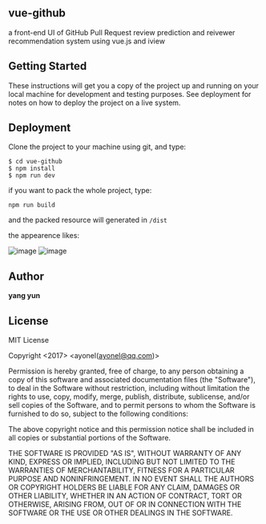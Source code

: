 ## vue-github

a front-end UI of GitHub Pull Request review prediction and reivewer recommendation system using vue.js and iview


## Getting Started

These instructions will get you a copy of the project up and running on your local machine for development and testing purposes. See deployment for notes on how to deploy the project on a live system.


## Deployment

Clone the project to your machine using git, and type:

```
$ cd vue-github
$ npm install
$ npm run dev
```
if you want to pack the whole project, type:

```npm run build```

and the packed resource will generated in ```/dist```

the appearence likes:

 ![image](https://raw.githubusercontent.com/ayonel/vue-github/master/static/sample/list.jpg)
 ![image](https://github.com/ayonel/vue-github/blob/master/static/sample/rec_info.jpg)

## Author

**yang yun**

## License
MIT License

Copyright <2017> <ayonel(ayonel@qq.com)>

Permission is hereby granted, free of charge, to any person obtaining a copy of this software and associated documentation files (the "Software"), to deal in the Software without restriction, including without limitation the rights to use, copy, modify, merge, publish, distribute, sublicense, and/or sell copies of the Software, and to permit persons to whom the Software is furnished to do so, subject to the following conditions:

The above copyright notice and this permission notice shall be included in all copies or substantial portions of the Software.

THE SOFTWARE IS PROVIDED "AS IS", WITHOUT WARRANTY OF ANY KIND, EXPRESS OR IMPLIED, INCLUDING BUT NOT LIMITED TO THE WARRANTIES OF MERCHANTABILITY, FITNESS FOR A PARTICULAR PURPOSE AND NONINFRINGEMENT. IN NO EVENT SHALL THE AUTHORS OR COPYRIGHT HOLDERS BE LIABLE FOR ANY CLAIM, DAMAGES OR OTHER LIABILITY, WHETHER IN AN ACTION OF CONTRACT, TORT OR OTHERWISE, ARISING FROM, OUT OF OR IN CONNECTION WITH THE SOFTWARE OR THE USE OR OTHER DEALINGS IN THE SOFTWARE.
